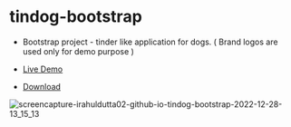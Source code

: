 # tindog-bootstrap
 - Bootstrap project - tinder like application for dogs. ( Brand logos are used only for demo purpose )

- [Live Demo](https://irahuldutta02.github.io/web-dev-projects-01/tindog-bootstrap/index.html)
- [Download](https://minhaskamal.github.io/DownGit/#/home?url=https://github.com/irahuldutta02/web-dev-projects-01/tree/main/tindog-bootstrap)

![screencapture-irahuldutta02-github-io-tindog-bootstrap-2022-12-28-13_15_13](https://user-images.githubusercontent.com/78687135/209777123-0b7f8512-e8cb-43b9-99bc-d3ba1c3b60a4.png)
